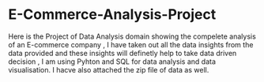 # E-Commerce-Analysis-Project
Here is the Project of Data Analysis domain showing the compelete analysis of an E-commerce company , I have taken out all the data insights from the data provided 
and these insights will definetly help to take data driven decision , I am using Pyhton and SQL for data analysis and data visualisation. I hacve also attached the zip file of data as well.
